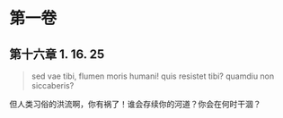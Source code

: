 # 第一卷
## 第十六章 1. 16. 25

> sed vae tibi, flumen moris humani! quis resistet tibi? quamdiu non siccaberis?

但人类习俗的洪流啊，你有祸了！谁会存续你的河道？你会在何时干涸？